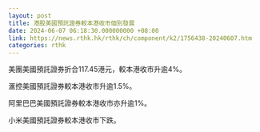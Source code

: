 ```yaml
---
layout: post
title: 港股美國預託證券較本港收市個別發展
date: 2024-06-07 06:18:30.000000000 +08:00
link: https://news.rthk.hk/rthk/ch/component/k2/1756438-20240607.htm
categories: rthk
---
```


美團美國預託證券折合117.45港元，較本港收市升逾4%。

滙控美國預託證券較本港收市升逾1.5%。

阿里巴巴美國預託證券較本港收市亦升逾1%。

小米美國預託證券較本港收市下跌。
